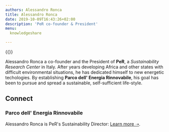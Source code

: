```yaml
---
authors: Alessandro Ronca
title: Alessandro Ronca
date: 2019-10-09T16:43:26+02:00
description: 'PeR co-founder & President'
menu:
  knowledgeshare

---
```


{{<flickity src="/img/alessandro-ronca-05-x1b.jpg" title="Alessandro discusses PeR, in Umbria" color="" selectCell="flkty.selectCell( value, isWrapped, isInstant )" >}}

<!--{{<flickity src="/img/alessandro-ronca-05-x1b.jpg" title="" color="transparent" selectCell="flkty.selectCell( value, isWrapped, isInstant )" >}}
-->

Alessandro Ronca a co-founder and the President of **PeR**, a _Sustainability Research Center_ in Italy. After years developing Africa and other states with difficult environmental situations, he has dedicated himself to new energetic techologies. By establishing **Parco dell' Energia Rinnovabile**, his goal has been to pursue and spread a sustainable, self-sufficient life-style.

## Connect
### Parco dell' Energia&nbsp;Rinnovabile

Alessandro Ronca is PeR's Sustainability Director: [Learn more &#x279D;](https://per.umbria.it/).
